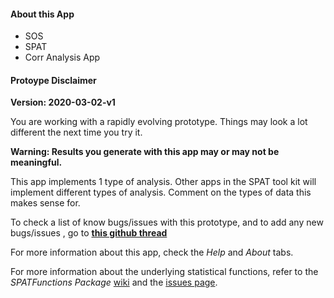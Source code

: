 
#### About this App

* SOS
* SPAT
* Corr Analysis App


#### Protoype Disclaimer

**Version: 2020-03-02-v1**


You are working with a rapidly evolving prototype. Things may look a lot different
the next time you try it.

**Warning: Results you generate with this app may or may not be meaningful.**

This app implements 1 type of analysis. Other apps in the SPAT tool kit will
implement different types of analysis. Comment on the types of data this makes sense for.



To check a list of know bugs/issues with this prototype, 
and to add any new bugs/issues ,
go to **[this github thread](https://github.com/SOLV-Code/SPAT-Apps/issues/10)**

For more information about this app, check the *Help* and *About* tabs.

For more information about the underlying statistical functions, refer to the *SPATFunctions Package*
[wiki](https://github.com/SOLV-Code/SPATFunctions-Package/wiki) and the [issues page](https://github.com/SOLV-Code/SPATFunctions-Package/issues).
